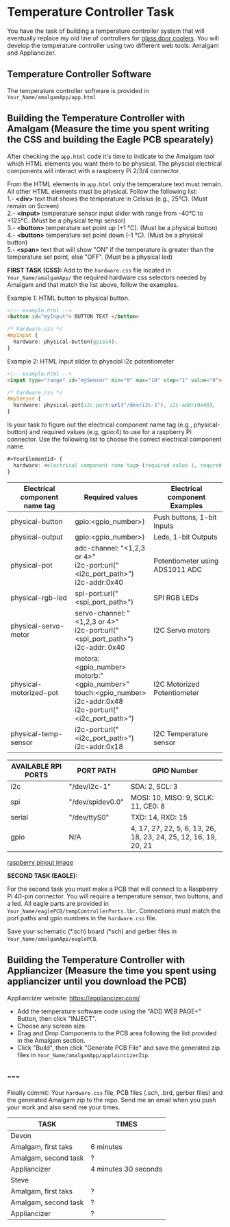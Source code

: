 # Temperature Controller Task

You have the task of building a temperature controller system that will eventually replace my old line of controllers for [glass door coolers](http://tor-rey-refrigeration.com/glass-door-coolers/). You will develop the temperature controller using two different web tools: Amalgam and Appliancizer.

## Temperature Controller Software 
The temperature controller software is provided in ```Your_Name/amalgamApp/app.html```

## Building the Temperature Controller with Amalgam (Measure the time you spent writing the CSS and building the Eagle PCB spearately)

After checking the ```app.html``` code it's time to indicate to the Amalgam tool which HTML elements you want them to be physical. The physcial electrical components will interact with a raspberry Pi 2/3/4 connector. 

From the HTML elements in ```app.html``` only the temperature text must remain. All other HTML elements must be physical. Follow the following list:    
1.-  __\<div\>__ text that shows the temperature in Celsius (e.g., 25°C). (Must remain on Screen)     
2.- __\<input\>__ temperature sensor input slider with range from -40°C to +125°C. (Must be a physical temp sensor)      
3.- __\<button\>__ temperature set point up (+1 °C). (Must be a physical button)   
4.- __\<button\>__ temperature set point down (-1 °C). (Must be a physical button)   
5.- __\<span\>__ text that will show "ON" if the temperature is greater than the temperature set point, else "OFF". (Must be a physical led)   


**FIRST TASK (CSS):** Add to the ```hardware.css``` file located in ```Your_Name/amalgamApp/``` the required hardware css selectors needed by Amalgam and that match the list above, follow the examples.   
    
Example 1: HTML button to physical button. 
```html
<!-- example.html -->
<button id="myInput"> BUTTON TEXT </button>
```
```css
/* hardware.css */
#myInput {
  hardware: physical-button(gpio:4);
}
```

Example 2: HTML Input slider to physcial i2c potentiometer
```html
<!-- example.html -->
<input type="range" id="mySensor" min="0" max="10" step="1" value="0">
```
```css
/* hardware.css */
#mySensor {
  hardware: physical-pot(i2c-port:url("/dev/i2c-1"), i2c-addr:0x40);
}
```

Is your task to figure out the electrical component name tag (e.g., physical-button) and required values (e.g, gpio:4) to use for a raspberry Pi connector. Use the following list to choose the correct electrical component name.

```css
#<YourElementId> {
  hardware: <electrical component name tag> (required value 1, requred value 2, ...);
}
```

| Electrical component name tag | Required values                                                                                                        | Electrical component Examples   |
|---------------------------|------------------------------------------------------------------------------------------------------------------------|---------------------------------|
| physical-button           | gpio:<gpio_number>)                                                                                     | Push buttons, 1-bit Inputs      |
| physical-output           | gpio:<gpio_number>)                                                                                     | Leds, 1-bit Outputs             |
| physical-pot              | adc-channel: "<1,2,3 or 4>" <br> i2c-port:url("<i2c_port_path>") <br> i2c-addr:0x40                                                                         | Potentiometer using ADS1011 ADC |
| physical-rgb-led          | spi-port:url("<spi_port_path>")                                                                                        | SPI RGB LEDs                    |
| physical-servo-motor      | servo-channel: "<1,2,3 or 4>" <br> i2c-port:url("<spi_port_path>") <br> i2c-addr: 0x40                                          | I2C Servo motors                |
| physical-motorized-pot    | motora:<gpio_number> <br> motorb:"<gpio_number>" <br> touch:<gpio_number> <br> i2c-addr:0x48 <br> i2c-port:url("<i2c_port_path>") | I2C Motorized Potentiometer     |
| physical-temp-sensor      | i2c-port:url("<i2c_port_path>") <br> i2c-addr:0x18                                                                         | I2C Temperature sensor          |


| AVAILABLE RPI PORTS | PORT PATH  | GPIO Number |
| ----------| ----------------| ------------ |
| i2c       | "/dev/i2c-1"    | SDA: 2, SCL: 3 |
| spi       | "/dev/spidev0.0"| MOSI: 10, MISO: 9, SCLK: 11, CE0: 8 |
| serial    | "/dev/ttyS0"    | TXD: 14, RXD: 15 |
| gpio      |     N/A            | 4, 17, 27, 22, 5, 6, 13, 26, 18, 23, 24, 25, 12, 16, 19, 20, 21 |   


[raspberry pinout image](https://roboticsbackend.com/wp-content/uploads/2019/05/raspberry-pi-3-pinout-768x810.jpg)


**SECOND TASK (EAGLE):** 

For the second task you must make a PCB that will connect to a Raspberry Pi 40-pin connector. You will require a temperature sensor, two buttons, and a led. All eagle parts are provided in ```Your_Name/eaglePCB/tempControllerParts.lbr```. Connections must match the port paths and gpio numbers in the ```hardware.css``` file.    

Save your schematic (\*.sch) board (\*sch) and gerber files in ```Your_Name/amalgamApp/eaglePCB```. 


## Building the Temperature Controller with Appliancizer (Measure the time you spent using appliancizer until you download the PCB)

Appliancizer website: https://appliancizer.com/    
- Add the temperature software code using the "ADD WEB PAGE+" Button, then click "INJECT". 
- Choose any screen size.
- Drag and Drop Components to the PCB area following the list provided in the Amalgam section. 
- Click "Build", then click "Generate PCB File" and save the generated zip files in ```Your_Name/amalgamApp/applaincizerZip```.    


## ---
Finally commit: Your ```hardware.css``` file, PCB files (.sch, .brd, gerber files) and the generated Amalgam zip to the repo. Send me an email when you push your work and also send me your times. 

| TASK | TIMES |
| ----------| ----------------|
| Devon       |  |
| Amalgam, first taks  | 6 minutes | 
| Amalgam, second task | ? | 
| Appliancizer         | 4 minutes 30 seconds |  
| Steve       |  |
| Amalgam, first taks  | ? | 
| Amalgam, second task | ? | 
| Appliancizer         | ? |  

